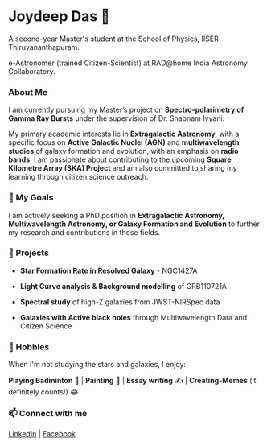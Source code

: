 # Joydeep Das 🍂

A second-year Master's student at the School of Physics, IISER Thiruvananthapuram.

e-Astronomer (trained Citizen-Scientist) at RAD@home India Astronomy Collaboratory.

### About Me

I am currently pursuing my Master’s project on **Spectro-polarimetry of Gamma Ray Bursts** under the supervision of Dr. Shabnam Iyyani.

My primary academic interests lie in **Extragalactic Astronomy**, with a specific focus on **Active Galactic Nuclei (AGN)** and **multiwavelength studies** of galaxy formation and evolution, with an emphasis on **radio bands**. I am passionate about contributing to the upcoming **Square Kilometre Array (SKA) Project** and am also committed to sharing my learning through citizen science outreach.

### 🔭 My Goals

I am actively seeking a PhD position in **Extragalactic Astronomy, Multiwavelength Astronomy, or Galaxy Formation and Evolution** to further my research and contributions in these fields.

### 🔬 Projects

* **Star Formation Rate in Resolved Galaxy** - NGC1427A

* **Light Curve analysis & Background modelling** of GRB110721A

* **Spectral study** of high-Z galaxies from JWST-NIRSpec data

* **Galaxies with Active black holes** through Multiwavelength Data and Citizen Science

### 🎨 Hobbies

When I'm not studying the stars and galaxies, I enjoy:

**Playing Badminton** 🏸 | **Painting** 🎨 | **Essay writing** ✍️ | **Creating-Memes** (it definitely counts!) 😂

### 📫 Connect with me

[LinkedIn](https://www.linkedin.com/in/djoy24/) | [Facebook](https://www.facebook.com/joydeep.das.58118774/)
